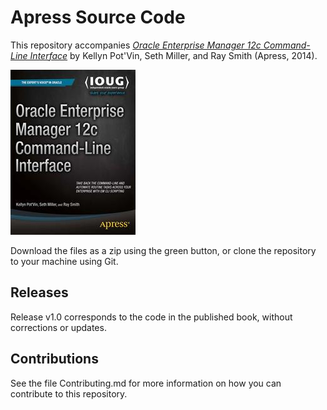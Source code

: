 # Apress Source Code

This repository accompanies [*Oracle Enterprise Manager 12c Command-Line Interface*](http://www.apress.com/9781484202395) by Kellyn Pot'Vin, Seth Miller, and Ray Smith (Apress, 2014).

![Cover image](9781484202395.jpg)

Download the files as a zip using the green button, or clone the repository to your machine using Git.

## Releases

Release v1.0 corresponds to the code in the published book, without corrections or updates.

## Contributions

See the file Contributing.md for more information on how you can contribute to this repository.
